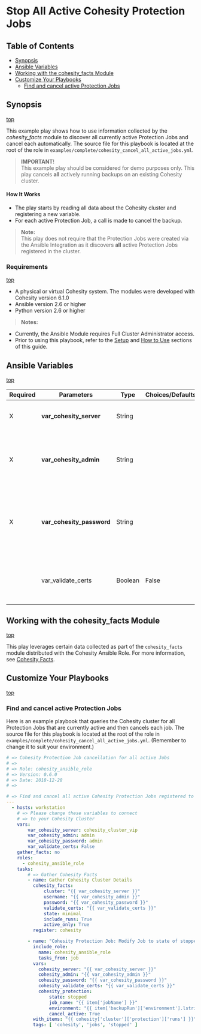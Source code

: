 # Stop All Active Cohesity Protection Jobs

## Table of Contents
- [Synopsis](#synopsis)
- [Ansible Variables](#ansible-variables)
- [Working with the cohesity_facts Module](#Working-with-the-cohesity_facts-Module)
- [Customize Your Playbooks](#Customize-your-playbooks)
  - [Find and cancel active Protection Jobs](#Find-and-cancel-active-protection-jobs)

## Synopsis
[top](#Stop-All-Active-Cohesity-Protection-Jobs)

This example play shows how to use information collected by the *cohesity_facts* module to discover all currently active Protection Jobs and cancel each automatically. The source file for this playbook is located at the root of the role in `examples/complete/cohesity_cancel_all_active_jobs.yml`.
> **IMPORTANT**!<br>
  This example play should be considered for demo purposes only.  This play cancels **all** actively running backups on an existing Cohesity cluster.

#### How It Works
- The play starts by reading all data about the Cohesity cluster and registering a new variable.
- For each active Protection Job, a call is made to cancel the backup.

> **Note:**<br>
This play does not require that the Protection Jobs were created via the Ansible Integration as it discovers **all** active Protection Jobs registered in the cluster.

### Requirements
[top](#Stop-All-Active-Cohesity-Protection-Jobs)

  - A physical or virtual Cohesity system. The modules were developed with Cohesity version 6.1.0
  - Ansible version 2.6 or higher
  - Python version 2.6 or higher

> **Notes:**
  - Currently, the Ansible Module requires Full Cluster Administrator access.
  - Prior to using this playbook, refer to the [Setup](../../setup.md) and [How to Use](../../how-to-use.md) sections of this guide.

## Ansible Variables
[top](#Stop-All-Active-Cohesity-Protection-Jobs)

| Required | Parameters | Type | Choices/Defaults | Comments |
| --- | --- | --- | --- | --- |
| X | **var_cohesity_server** | String | | IP or FQDN for the Cohesity cluster |
| X | **var_cohesity_admin** | String | | Username with which Ansible will connect to the Cohesity cluster |
| X | **var_cohesity_password** | String | | Password belonging to the selected Username.  This parameter is not logged. |
|   | var_validate_certs | Boolean | False | Switch determines if SSL Validation should be enabled. |

## Working with the cohesity_facts Module
[top](#Stop-All-Active-Cohesity-Protection-Jobs)

This play leverages certain data collected as part of the `cohesity_facts` module distributed with the Cohesity Ansible Role.  For more information, see [Cohesity Facts](../../modules/cohesity_facts.md).

## Customize Your Playbooks
[top](#Stop-All-Active-Cohesity-Protection-Jobs)

### Find and cancel active Protection Jobs

Here is an example playbook that queries the Cohesity cluster for all Protection Jobs that are currently active and then cancels each job. The source file for this playbook is located at the root of the role in `examples/complete/cohesity_cancel_all_active_jobs.yml`.  (Remember to change it to suit your environment.)

```yaml
# => Cohesity Protection Job cancellation for all active Jobs
# =>
# => Role: cohesity_ansible_role
# => Version: 0.6.0
# => Date: 2018-12-28
# =>

# => Find and cancel all active Cohesity Protection Jobs registered to a Cluster
---
  - hosts: workstation
    # => Please change these variables to connect
    # => to your Cohesity Cluster
    vars:
        var_cohesity_server: cohesity_cluster_vip
        var_cohesity_admin: admin
        var_cohesity_password: admin
        var_validate_certs: False
    gather_facts: no
    roles:
      - cohesity_ansible_role
    tasks:
        # => Gather Cohesity Facts
        - name: Gather Cohesity Cluster Details
          cohesity_facts:
              cluster: "{{ var_cohesity_server }}"
              username: "{{ var_cohesity_admin }}"
              password: "{{ var_cohesity_password }}"
              validate_certs: "{{ var_validate_certs }}"
              state: minimal
              include_runs: True
              active_only: True
          register: cohesity

        - name: "Cohesity Protection Job: Modify Job to state of stopped/canceled."
          include_role:
            name: cohesity_ansible_role
            tasks_from: job
          vars:
            cohesity_server: "{{ var_cohesity_server }}"
            cohesity_admin: "{{ var_cohesity_admin }}"
            cohesity_password: "{{ var_cohesity_password }}"
            cohesity_validate_certs: "{{ var_validate_certs }}"
            cohesity_protection:
                state: stopped
                job_name: "{{ item['jobName'] }}"
                environment: "{{ item['backupRun']['environment'].lstrip('k') }}"
                cancel_active: True
          with_items: "{{ cohesity['cluster']['protection']['runs'] }}"
          tags: [ 'cohesity', 'jobs', 'stopped' ]
```
